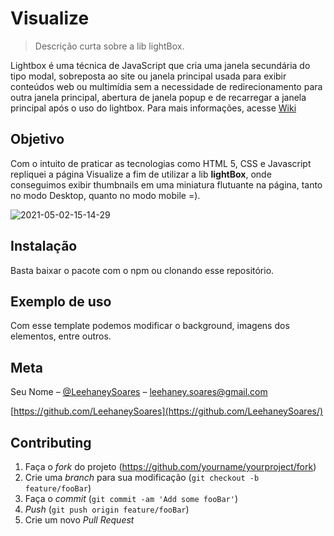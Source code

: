 # Visualize
> Descrição curta sobre a lib lightBox.

Lightbox é uma técnica de JavaScript que cria uma janela secundária do tipo modal, sobreposta ao site ou janela principal usada para exibir conteúdos web ou multimídia sem a necessidade de redirecionamento para outra janela principal, abertura de janela popup e de recarregar a janela principal após o uso do lightbox. Para mais informações, acesse <a href="https://pt.wikipedia.org/wiki/Lightbox_(script)" _target="_blank">Wiki</a>

## Objetivo

Com o intuito de praticar as tecnologias como HTML 5, CSS e Javascript repliquei a página Visualize a fim de utilizar a lib <b>lightBox</b>, onde conseguimos exibir thumbnails em uma miniatura flutuante na página, tanto no modo Desktop, quanto no modo mobile =).

![2021-05-02-15-14-29](https://user-images.githubusercontent.com/35075757/116823934-c6c46500-ab5d-11eb-850f-b2ea6f6af8d6.gif)
    

## Instalação

Basta baixar o pacote com o npm ou clonando esse repositório.


## Exemplo de uso

Com esse template podemos modificar o background, imagens dos elementos, entre outros.


## Meta

Seu Nome – [@LeehaneySoares](https://www.facebook.com/) – leehaney.soares@gmail.com

[https://github.com/LeehaneySoares](https://github.com/LeehaneySoares/)

## Contributing

1. Faça o _fork_ do projeto (<https://github.com/yourname/yourproject/fork>)
2. Crie uma _branch_ para sua modificação (`git checkout -b feature/fooBar`)
3. Faça o _commit_ (`git commit -am 'Add some fooBar'`)
4. _Push_ (`git push origin feature/fooBar`)
5. Crie um novo _Pull Request_

[npm-image]: https://img.shields.io/npm/v/datadog-metrics.svg?style=flat-square
[npm-url]: https://npmjs.org/package/datadog-metrics
[npm-downloads]: https://img.shields.io/npm/dm/datadog-metrics.svg?style=flat-square
[travis-image]: https://img.shields.io/travis/dbader/node-datadog-metrics/master.svg?style=flat-square
[travis-url]: https://travis-ci.org/dbader/node-datadog-metrics
[wiki]: https://github.com/seunome/seuprojeto/wiki
